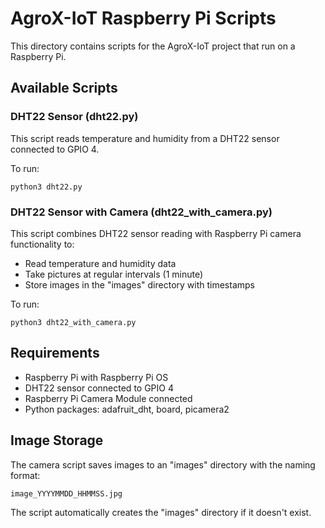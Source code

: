 # AgroX-IoT Raspberry Pi Scripts

This directory contains scripts for the AgroX-IoT project that run on a Raspberry Pi.

## Available Scripts

### DHT22 Sensor (dht22.py)
This script reads temperature and humidity from a DHT22 sensor connected to GPIO 4.

To run:
```
python3 dht22.py
```

### DHT22 Sensor with Camera (dht22_with_camera.py)
This script combines DHT22 sensor reading with Raspberry Pi camera functionality to:
- Read temperature and humidity data
- Take pictures at regular intervals (1 minute)
- Store images in the "images" directory with timestamps

To run:
```
python3 dht22_with_camera.py
```

## Requirements
- Raspberry Pi with Raspberry Pi OS
- DHT22 sensor connected to GPIO 4
- Raspberry Pi Camera Module connected
- Python packages: adafruit_dht, board, picamera2

## Image Storage
The camera script saves images to an "images" directory with the naming format:
```
image_YYYYMMDD_HHMMSS.jpg
```

The script automatically creates the "images" directory if it doesn't exist. 